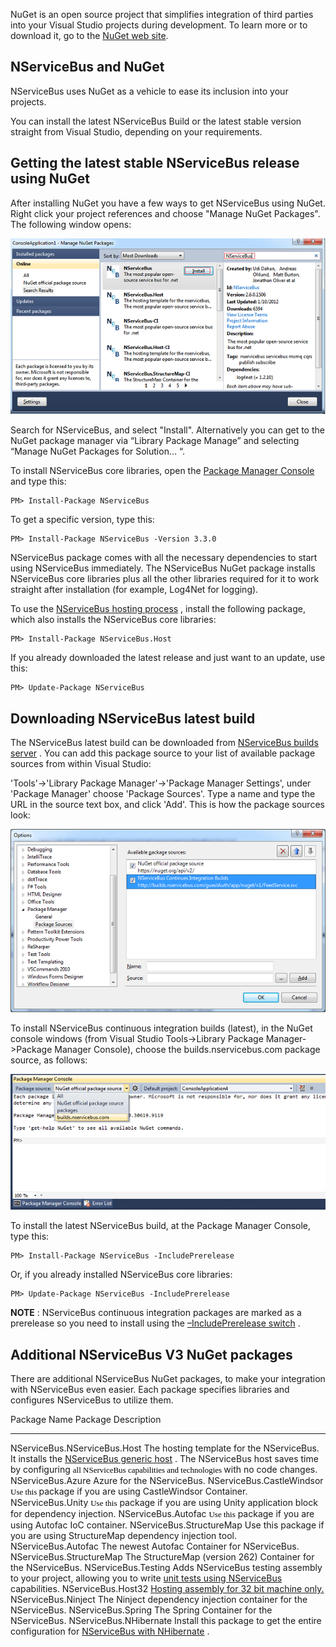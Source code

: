<!--
title: "Staying Updated with NuGet"
tags: ""
summary: "<span style=\"font-size: 14px;\">NuGet is an open source project that simplifies integration of third parties into your Visual Studio projects during development. To learn more or to download it, go to the [NuGet web site](http://nuget.org/).</span>"
-->

<span style="font-size: 14px;">NuGet is an open source project that simplifies integration of third parties into your Visual Studio projects during development. To learn more or to download it, go to the [NuGet web site](http://nuget.org/).</span>

NServiceBus and NuGet
---------------------

NServiceBus uses NuGet as a vehicle to ease its inclusion into your projects.

You can install the latest NServiceBus Build or the latest stable version straight from Visual Studio, depending on your requirements.

Getting the latest stable NServiceBus release using NuGet
---------------------------------------------------------

After installing NuGet you have a few ways to get NServiceBus using NuGet. Right click your project references and choose "Manage NuGet Packages". The following window opens:

![Manage NuGet Packages Window](ManageNuGetPackagesWindow.png "Manage NuGet Packages Window")

Search for NServiceBus, and select "Install". Alternatively you can get to the NuGet package manager via “Library Package Manage” and selecting
“Manage NuGet Packages for Solution… “.

To install NServiceBus core libraries, open the [Package Manager Console](http://docs.nuget.org/docs/start-here/using-the-package-manager-console) and type this:


    PM> Install-Package NServiceBus

To get a specific version, type this:



    PM> Install-Package NServiceBus -Version 3.3.0

NServiceBus package comes with all the necessary dependencies to start using NServiceBus immediately. The NServiceBus NuGet package installs NServiceBus core libraries plus all the other libraries required for it to work straight after installation (for example, Log4Net for logging).


To use the [NServiceBus hosting process](the-nservicebus-host.md) , install the following package, which also installs the NServiceBus core libraries:


    PM> Install-Package NServiceBus.Host

If you already downloaded the latest release and just want to an update, use this:



    PM> Update-Package NServiceBus

Downloading NServiceBus latest build
------------------------------------


The NServiceBus latest build can be downloaded from [NServiceBus builds server](http://builds.nservicebus.com/guestAuth/app/nuget/v1/FeedService.svc)
. You can add this package source to your list of available package sources from within Visual Studio:

 'Tools'-\>'Library Package Manager'-\>'Package Manager Settings', under
'Package Manager' choose 'Package Sources'. Type a name and type the URL in the source text box, and click 'Add'. This is how the package sources look:

 ![](PointingNugetToNServiceBusBuildsServer.png)

To install NServiceBus continuous integration builds (latest), in the NuGet console windows (from Visual Studio Tools-\>Library Package Manager-\>Package Manager Console), choose the builds.nservicebus.com package source, as follows:

![](ChoosingNServiceBusNugetPackagesAsSource.png)

To install the latest NServiceBus build, at the Package Manager Console, type this:


    PM> Install-Package NServiceBus -IncludePrerelease

Or, if you already installed NServiceBus core libraries:



    PM> Update-Package NServiceBus -IncludePrerelease

**NOTE** : NServiceBus continuous integration packages are marked as a prerelease so you need to install using the [–IncludePrerelease switch](http://nuget.codeplex.com/wikipage?title=Pre-Release%20Packages)
.


Additional NServiceBus V3 NuGet packages
----------------------------------------

There are additional NServiceBus NuGet packages, to make your integration with NServiceBus even easier. Each package specifies libraries and configures NServiceBus to utilize them.

  Package Name                   Package Description
  ------------------------------ ----------------------------------------------------------------------------------------------------------------------------------------------------------------------------------------------------------------------------------------------------------------------------------------------------------------------------------------
  NServiceBus.NServiceBus.Host   The hosting template for the NServiceBus. It installs the [NServiceBus generic host](the-nservicebus-host.md) . The NServiceBus host saves time by configuring <span style="color: rgb(0, 0, 0); font-family: Calibri; font-size: 13px; line-height: normal;">all NServiceBus capabilities and technologies </span> with no code changes.
  NServiceBus.Azure              Azure for the NServiceBus.
  NServiceBus.CastleWindsor      <span style="color: rgb(0, 0, 0); font-family: Calibri; font-size: 13px; line-height: normal;">Use this </span> package if you are using CastleWindsor Container.
  NServiceBus.Unity              <span style="color: rgb(0, 0, 0); font-family: Calibri; font-size: 13px; line-height: normal;">Use this</span> package if you are using Unity application block for dependency injection.
  NServiceBus.Autofac            <span style="color: rgb(0, 0, 0); font-family: Calibri; font-size: 13px; line-height: normal;">Use this</span> package if you are using Autofac IoC container.
  NServiceBus.StructureMap       Use this package if you are using StructureMap dependency injection tool.
  NServiceBus.Autofac            The newest Autofac Container for NServiceBus.
  NServiceBus.StructureMap       The StructureMap (version 262) Container for the NServiceBus.
  NServiceBus.Testing            Adds NServiceBus testing assembly to your project, allowing you to write [unit tests using NServiceBus](unit-testing.md) capabilities.
  NServiceBus.Host32             [Hosting assembly for 32 bit machine only.](nservicebus-32-bit-x86-host-process.md)
  NServiceBus.Ninject            The Ninject dependency injection container for the NServiceBus.
  NServiceBus.Spring             The Spring Container for the NServiceBus.
  NServiceBus.NHibernate         Install this package to get the entire configuration for [NServiceBus with NHibernate](relational-persistence-using-nhibernate.md) .



